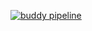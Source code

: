 [![buddy pipeline](https://app.buddy.works/aluckenson/jenkinsdemo/pipelines/pipeline/288231/badge.svg?token=4b6476bd59a19caa84fbb85a9baf0263bba5aa45175ca8433e0916995e28be87 "buddy pipeline")](https://app.buddy.works/aluckenson/jenkinsdemo/pipelines/pipeline/288231)
